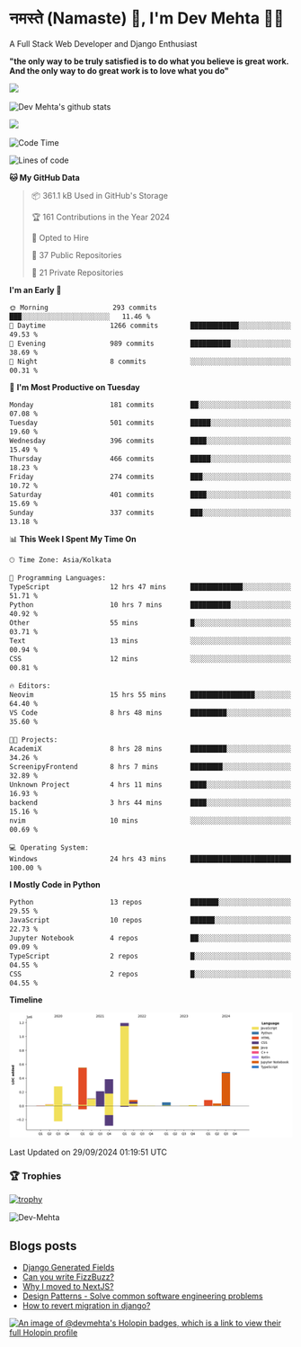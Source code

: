 # नमस्ते (Namaste) :pray:, I'm Dev Mehta :man_technologist:
A Full Stack Web Developer and Django Enthusiast

**"the only way to be truly satisfied is to do what you believe is great work. And the only way to do great work is to love what you do"**

<img src="https://github-readme-stats.vercel.app/api?username=Dev-Mehta&show=reviews,discussions_started,discussions_answered,prs_merged,prs_merged_percentage" />

![Dev Mehta's github stats](https://github-readme-stats.vercel.app/api?username=Dev-Mehta&count_private=true&show_icons=true&theme=nightowl)

<img src="https://komarev.com/ghpvc/?username=Dev-Mehta" />

<!--START_SECTION:waka-->
![Code Time](http://img.shields.io/badge/Code%20Time-391%20hrs%2038%20mins-blue)

![Lines of code](https://img.shields.io/badge/From%20Hello%20World%20I%27ve%20Written-3.5%20million%20lines%20of%20code-blue)

**🐱 My GitHub Data** 

> 📦 361.1 kB Used in GitHub's Storage 
 > 
> 🏆 161 Contributions in the Year 2024
 > 
> 💼 Opted to Hire
 > 
> 📜 37 Public Repositories 
 > 
> 🔑 21 Private Repositories 
 > 
**I'm an Early 🐤** 

```text
🌞 Morning                293 commits         ███░░░░░░░░░░░░░░░░░░░░░░   11.46 % 
🌆 Daytime                1266 commits        ████████████░░░░░░░░░░░░░   49.53 % 
🌃 Evening                989 commits         ██████████░░░░░░░░░░░░░░░   38.69 % 
🌙 Night                  8 commits           ░░░░░░░░░░░░░░░░░░░░░░░░░   00.31 % 
```
📅 **I'm Most Productive on Tuesday** 

```text
Monday                   181 commits         ██░░░░░░░░░░░░░░░░░░░░░░░   07.08 % 
Tuesday                  501 commits         █████░░░░░░░░░░░░░░░░░░░░   19.60 % 
Wednesday                396 commits         ████░░░░░░░░░░░░░░░░░░░░░   15.49 % 
Thursday                 466 commits         █████░░░░░░░░░░░░░░░░░░░░   18.23 % 
Friday                   274 commits         ███░░░░░░░░░░░░░░░░░░░░░░   10.72 % 
Saturday                 401 commits         ████░░░░░░░░░░░░░░░░░░░░░   15.69 % 
Sunday                   337 commits         ███░░░░░░░░░░░░░░░░░░░░░░   13.18 % 
```


📊 **This Week I Spent My Time On** 

```text
🕑︎ Time Zone: Asia/Kolkata

💬 Programming Languages: 
TypeScript               12 hrs 47 mins      █████████████░░░░░░░░░░░░   51.71 % 
Python                   10 hrs 7 mins       ██████████░░░░░░░░░░░░░░░   40.92 % 
Other                    55 mins             █░░░░░░░░░░░░░░░░░░░░░░░░   03.71 % 
Text                     13 mins             ░░░░░░░░░░░░░░░░░░░░░░░░░   00.94 % 
CSS                      12 mins             ░░░░░░░░░░░░░░░░░░░░░░░░░   00.81 % 

🔥 Editors: 
Neovim                   15 hrs 55 mins      ████████████████░░░░░░░░░   64.40 % 
VS Code                  8 hrs 48 mins       █████████░░░░░░░░░░░░░░░░   35.60 % 

🐱‍💻 Projects: 
AcademiX                 8 hrs 28 mins       █████████░░░░░░░░░░░░░░░░   34.26 % 
ScreenipyFrontend        8 hrs 7 mins        ████████░░░░░░░░░░░░░░░░░   32.89 % 
Unknown Project          4 hrs 11 mins       ████░░░░░░░░░░░░░░░░░░░░░   16.93 % 
backend                  3 hrs 44 mins       ████░░░░░░░░░░░░░░░░░░░░░   15.16 % 
nvim                     10 mins             ░░░░░░░░░░░░░░░░░░░░░░░░░   00.69 % 

💻 Operating System: 
Windows                  24 hrs 43 mins      █████████████████████████   100.00 % 
```

**I Mostly Code in Python** 

```text
Python                   13 repos            ███████░░░░░░░░░░░░░░░░░░   29.55 % 
JavaScript               10 repos            ██████░░░░░░░░░░░░░░░░░░░   22.73 % 
Jupyter Notebook         4 repos             ██░░░░░░░░░░░░░░░░░░░░░░░   09.09 % 
TypeScript               2 repos             █░░░░░░░░░░░░░░░░░░░░░░░░   04.55 % 
CSS                      2 repos             █░░░░░░░░░░░░░░░░░░░░░░░░   04.55 % 
```



**Timeline**

![Lines of Code chart](https://raw.githubusercontent.com/Dev-Mehta/Dev-Mehta/master/assets/bar_graph.png)


 Last Updated on 29/09/2024 01:19:51 UTC
<!--END_SECTION:waka-->

### 🏆 Trophies
[![trophy](https://github-profile-trophy.vercel.app/?username=Dev-Mehta&row=2&column=3&margin-w=15&margin-h=15&no-bg=true&frame=false&theme=onestar)](https://github.com/ryo-ma/github-profile-trophy)

<img align="center" src="https://github-readme-streak-stats.herokuapp.com/?user=Dev-Mehta&" alt="Dev-Mehta" />

## Blogs posts<!-- BLOG-POST-LIST:START -->
- [Django Generated Fields](https://simplifiedweb.netlify.app/django-generated-fields)
- [Can you write FizzBuzz?](https://simplifiedweb.netlify.app/can-you-write-fizzbuzz)
- [Why I moved to NextJS?](https://simplifiedweb.netlify.app/why-i-moved-to-nextjs)
- [Design Patterns - Solve common software engineering problems](https://simplifiedweb.netlify.app/design-patterns-solve-common-software-engineering-problems)
- [How to revert migration in django?](https://simplifiedweb.netlify.app/how-to-revert-migration-in-django)
<!-- BLOG-POST-LIST:END -->

[![An image of @devmehta's Holopin badges, which is a link to view their full Holopin profile](https://holopin.me/devmehta)](https://holopin.io/@devmehta)
